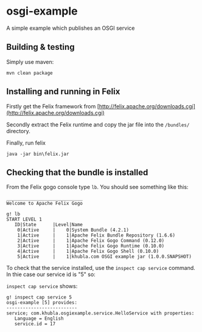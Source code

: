 osgi-example
============

A simple example which publishes an OSGI service

Building & testing
------

Simply use maven:

`mvn clean package`
  
Installing and running in Felix
------

Firstly get the Felix framework from [http://felix.apache.org/downloads.cgi](http://felix.apache.org/downloads.cgi)

Secondly extract the Felix runtime and copy the jar file into the `/bundles/` directory.

Finally, run felix

`java -jar bin\felix.jar`

Checking that the bundle is installed 
------

From the Felix gogo console type `lb`. You should see something like this:

```
____________________________
Welcome to Apache Felix Gogo

g! lb
START LEVEL 1
   ID|State      |Level|Name
    0|Active     |    0|System Bundle (4.2.1)
    1|Active     |    1|Apache Felix Bundle Repository (1.6.6)
    2|Active     |    1|Apache Felix Gogo Command (0.12.0)
    3|Active     |    1|Apache Felix Gogo Runtime (0.10.0)
    4|Active     |    1|Apache Felix Gogo Shell (0.10.0)
    5|Active     |    1|khubla.com OSGI example jar (1.0.0.SNAPSHOT)
```

To check that the service installed, use the `inspect cap service` command.  In thie case our service id is "5" so:

`inspect cap service` shows:

```
g! inspect cap service 5
osgi-example [5] provides:
--------------------------
service; com.khubla.osgiexample.service.HelloService with properties:
   Language = English
   service.id = 17
```

